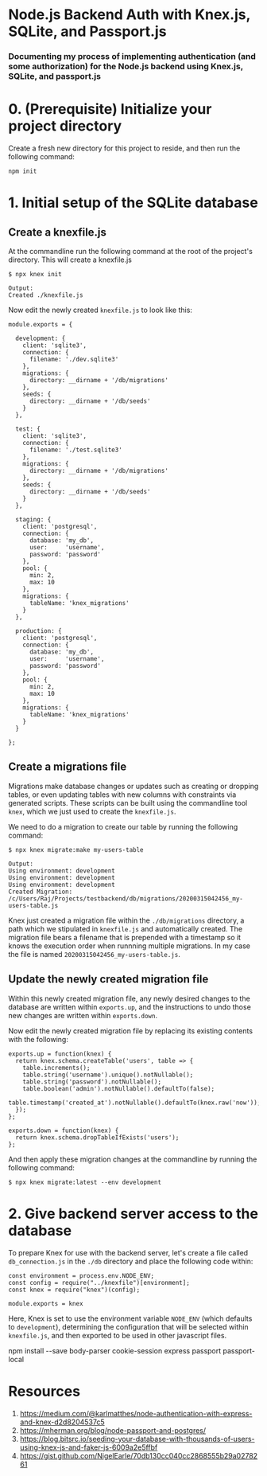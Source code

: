 # Node.js Backend Auth with Knex.js, SQLite, and Passport.js

### Documenting my process of implementing authentication (and some authorization) for the Node.js backend using Knex.js, SQLite, and passport.js

# 0. (Prerequisite) Initialize your project directory 
Create a fresh new directory for this project to reside, and then run the following command:

```
npm init
```

# 1. Initial setup of the SQLite database
## Create a knexfile.js

At the commandline run the following command at the root of the project's directory. This will create a knexfile.js 

```
$ npx knex init
```
```
Output:
Created ./knexfile.js 
```

Now edit the newly created `knexfile.js` to look like this:

```
module.exports = {

  development: {
    client: 'sqlite3',
    connection: {
      filename: './dev.sqlite3'
    },
    migrations: {
      directory: __dirname + '/db/migrations'
    },
    seeds: {
      directory: __dirname + '/db/seeds'
    }
  },

  test: {
    client: 'sqlite3',
    connection: {
      filename: './test.sqlite3'
    },
    migrations: {
      directory: __dirname + '/db/migrations'
    },
    seeds: {
      directory: __dirname + '/db/seeds'
    }
  },

  staging: {
    client: 'postgresql',
    connection: {
      database: 'my_db',
      user:     'username',
      password: 'password'
    },
    pool: {
      min: 2,
      max: 10
    },
    migrations: {
      tableName: 'knex_migrations'
    }
  },

  production: {
    client: 'postgresql',
    connection: {
      database: 'my_db',
      user:     'username',
      password: 'password'
    },
    pool: {
      min: 2,
      max: 10
    },
    migrations: {
      tableName: 'knex_migrations'
    }
  }

};
```

## Create a migrations file
Migrations make database changes or updates such as creating or dropping tables, or even updating tables with new columns with constraints via generated scripts. These scripts can be built using the commandline tool `knex`, which we just used to create the `knexfile.js`.

We need to do a migration to create our table by running the following command:

```
$ npx knex migrate:make my-users-table
```
```
Output:
Using environment: development
Using environment: development
Using environment: development
Created Migration: /c/Users/Raj/Projects/testbackend/db/migrations/20200315042456_my-users-table.js
```

Knex just created a migration file within the `./db/migrations` directory, a path which we stipulated in `knexfile.js` and automatically created. The migration file bears a filename that is prepended with a timestamp so it knows the execution order when runnning multiple migrations. In my case the file is named `20200315042456_my-users-table.js`.

## Update the newly created migration file
Within this newly created migration file, any newly desired changes to the database are written within `exports.up`, and the instructions to undo those new changes are written within `exports.down`.

Now edit the newly created migration file by replacing its existing contents with the following:

```
exports.up = function(knex) {
  return knex.schema.createTable('users', table => {
    table.increments();
    table.string('username').unique().notNullable();
    table.string('password').notNullable();
    table.boolean('admin').notNullable().defaultTo(false);
    table.timestamp('created_at').notNullable().defaultTo(knex.raw('now'));
  });
};

exports.down = function(knex) {
  return knex.schema.dropTableIfExists('users');
};
```

And then apply these migration changes at the commandline by running the following command:

```
$ npx knex migrate:latest --env development
```


# 2. Give backend server access to the database
To prepare Knex for use with the backend server, let's create a file called `db_connection.js` in the `./db` directory and place the following code within:

```
const environment = process.env.NODE_ENV;
const config = require("../knexfile")[environment];
const knex = require("knex")(config);

module.exports = knex
```

Here, Knex is set to use the environment variable `NODE_ENV` (which defaults to `development`), determining the configuration that will be selected within `knexfile.js`, and then exported to be used in other javascript files.










npm install --save body-parser cookie-session express passport passport-local

# Resources

1. https://medium.com/@karlmatthes/node-authentication-with-express-and-knex-d2d8204537c5
2. https://mherman.org/blog/node-passport-and-postgres/
3. https://blog.bitsrc.io/seeding-your-database-with-thousands-of-users-using-knex-js-and-faker-js-6009a2e5ffbf
4. https://gist.github.com/NigelEarle/70db130cc040cc2868555b29a0278261
